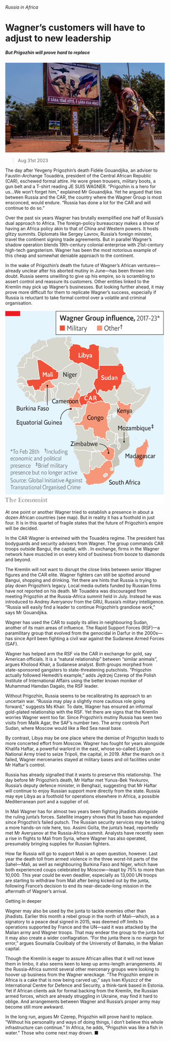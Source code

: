 ###### Russia in Africa

# Wagner’s customers will have to adjust to new leadership 

##### But Prigozhin will prove hard to replace 

![image](images/20230902_MAP001.jpg) 

> Aug 31st 2023 

The day after Yevgeny Prigozhin’s death Fidèle Gouandjika, an adviser to Faustin-Archange Touadéra, president of the Central African Republic (CAR), eschewed formal attire. He wore green trousers, military boots, a gun belt and a T-shirt reading JE SUIS WAGNER. “Prigozhin is a hero for us…We won’t forget him,” explained Mr Gouandjika. Yet he argued that ties between Russia and the CAR, the country where the Wagner Group is most ensconced, would endure. “Russia has done a lot for the CAR and will continue to do so.”

Over the past six years Wagner has brutally exemplified one half of Russia’s dual approach to Africa. The foreign-policy bureaucracy makes a show of having an Africa policy akin to that of China and Western powers. It hosts glitzy summits. Diplomats like Sergey Lavrov, Russia’s foreign minister, travel the continent signing trade agreements. But in parallel Wagner’s shadow operation blends 19th-century colonial enterprise with 21st-century high-tech gangsterism. Wagner has been the most notorious example of this cheap and somewhat deniable approach to the continent.

In the wake of Prigozhin’s death the future of Wagner’s African ventures—already unclear after his aborted mutiny in June—has been thrown into doubt. Russia seems unwilling to give up his empire, so is scrambling to assert control and reassure its customers. Other entities linked to the Kremlin may pick up Wagner’s businesses. But looking further ahead, it may prove more difficult for them to replicate Wagner’s success, especially if Russia is reluctant to take formal control over a volatile and criminal organisation.

![image](images/20230902_MAM903.png) 


At one point or another Wagner tried to establish a presence in about a dozen African countries (see map). But in reality it has a foothold in just four. It is in this quartet of fragile states that the future of Prigozhin’s empire will be decided. 

In the CAR Wagner is entwined with the Touadéra regime. The president has bodyguards and security advisers from Wagner. The group commands CAR troops outside Bangui, the capital, with . In exchange, firms in the Wagner network have muscled in on every kind of business from booze to diamonds and beyond. 

The Kremlin will not want to disrupt the close links between senior Wagner figures and the CAR elite. Wagner fighters can still be spotted around Bangui, shopping and drinking. Yet there are hints that Russia is trying to play down Prigozhin’s legacy. Local media outlets funded by Russian firms have not reported on his death. Mr Touadéra was discouraged from meeting Prigozhin at the Russia-Africa summit held in July. Instead he was introduced to Andrey Averyanov from the GRU, Russia’s military intelligence. “Russia will easily find a leader to continue Prigozhin’s grandiose work,” says Mr Gouandjika. 

Wagner has used the CAR to supply its allies in neighbouring Sudan, another of its main areas of influence. The Rapid Support Forces (RSF)—a paramilitary group that evolved from the genocidal  in Darfur in the 2000s—has since April been fighting a civil war against the Sudanese Armed Forces (SAF). 

Wagner has helped arm the RSF via the CAR in exchange for gold, say American officials. It is a “natural relationship” between “similar animals”, argues Kholood Khair, a Sudanese analyst. Both groups morphed from state-sponsored gangsters to state-threatening putschists. “Prigozhin actually followed Hemedti’s example,” adds Jędrzej Czerep of the Polish Institute of International Affairs using the better known moniker of Muhammad Hamdan Dagalo, the RSF leader. 

Without Prigozhin, Russia seems to be recalibrating its approach to an uncertain war. “Russia may play a slightly more cautious role going forward,” suggests Ms Khair. To date, Wagner has ensured an informal gold-plated relationship with the RSF. Yet there are signs that the Kremlin worries Wagner went too far. Since Prigozhin’s mutiny Russia has seen two visits from Malik Agar, the SAF’s number two. The army controls Port Sudan, where Moscow would like a Red Sea naval base.

By contrast, Libya may be one place where the demise of Prigozhin leads to more concerted effort from Moscow. Wagner has fought for years alongside Khalifa Haftar, a powerful warlord in the east, whose so-called Libyan National Army tried to seize Tripoli, the capital, in 2019. After the march on it failed, Wagner mercenaries stayed at military bases and oil facilities under Mr Haftar’s control.

Russia has already signalled that it wants to preserve this relationship. The day before Mr Prigozhin’s death, Mr Haftar met Yunus-Bek Yevkurov, Russia’s deputy defence minister, in Benghazi, suggesting that Mr Haftar will continue to enjoy Russian support more directly from the state. Russia may eye Libya as a foothold for operations elsewhere in Africa, a possible Mediterranean port and a supplier of oil.

In Mali Wagner has for almost two years been fighting jihadists alongside the ruling junta’s forces. Satellite imagery shows that its base has expanded since Prigozhin’s failed putsch. The Russian security services may be taking a more hands-on role here, too. Assimi Goïta, the junta’s head, reportedly met Mr Averyanov at the Russia-Africa summit. Analysts have recently seen a rise in flights to Mali from Syria, where Wagner has also operated, presumably bringing supplies for Russian fighters. 

How far Russia will go to support Mali is an open question, however. Last year the death toll from armed violence in the three worst-hit parts of the Sahel—Mali, as well as neighbouring Burkina Faso and Niger, which have both experienced coups celebrated by Moscow—leapt by 75% to more than 10,000. This year could be even deadlier, especially as 13,000 UN troops are starting to withdraw from Mali after being kicked out by the junta, following France’s decision to end its near-decade-long mission in the aftermath of Wagner’s arrival. 

Getting in deeper

Wagner may also be used by the junta to tackle enemies other than jihadists. Earlier this month a rebel group in the north of Mali—which, as a signatory to a peace deal signed in 2015, was deemed off limits to operations supported by France and the UN—said it was attacked by the Malian army and Wagner troops. That may endear the group to the junta but it may also create a wider conflagration. “For the junta there is no margin for error,” argues Soumaila Coulibaly of the University of Bamako, in the Malian capital. 

Though the Kremlin is eager to assure African allies that it will not leave them in limbo, it also seems keen to keep up arms-length arrangements. At the Russia-Africa summit several other mercenary groups were looking to hoover up business from the Wagner wreckage. “The Prigozhin empire in Africa is a cake that is now being carved up,” says Ivan Klyszcz of the International Centre for Defence and Security, a think-tank based in Estonia. Yet if African clients ask for formal backing from the Kremlin, the Russian armed forces, which are already struggling in Ukraine, may find it hard to oblige. And arrangements between Wagner and Russia’s proper army may become still more awkward. 

In the long run, argues Mr Czerep, Prigozhin will prove hard to replace. “Without his personality and ways of doing things, I don’t believe this whole infrastructure can continue.” In Africa, he adds, “Prigozhin was like a fish in water.” Those who come next may drown. ■

